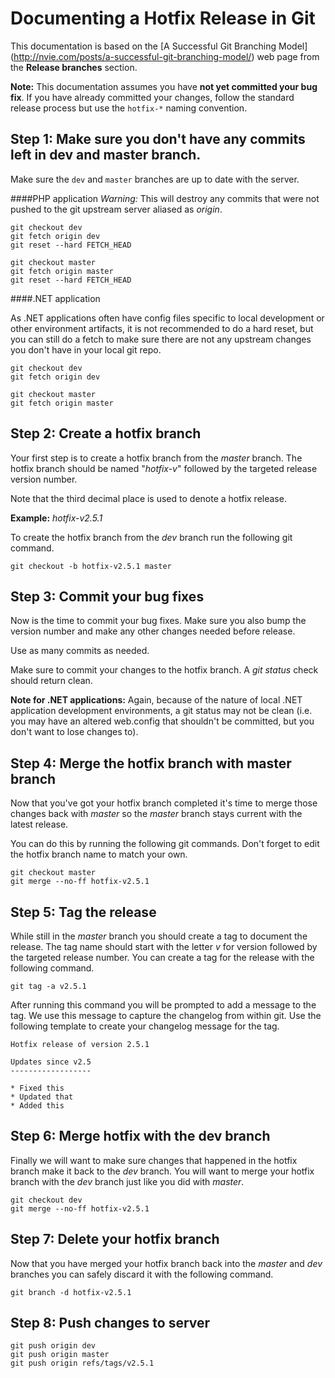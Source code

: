 # Documenting a Hotfix Release in Git

This documentation is based on the [A Successful Git Branching Model]
(http://nvie.com/posts/a-successful-git-branching-model/) web page from the **Release branches** section.

**Note:** This documentation assumes you have **not yet committed your bug fix**. If you have already committed your changes, follow the standard release process but use the `hotfix-*` naming convention.

## Step 1: Make sure you don't have any commits left in dev and master branch.
Make sure the `dev` and `master` branches are up to date with the server.

####PHP application
*Warning:* This will destroy any commits that were not pushed to the git upstream server aliased as *origin*.

~~~~
git checkout dev
git fetch origin dev
git reset --hard FETCH_HEAD

git checkout master
git fetch origin master
git reset --hard FETCH_HEAD
~~~~

####.NET application

As .NET applications often have config files specific to local development or other environment artifacts, it is not recommended to do a hard reset, but you can still do a fetch to make sure there are not any upstream changes you don't have in your local git repo.

~~~~
git checkout dev
git fetch origin dev

git checkout master
git fetch origin master
~~~~

## Step 2: Create a hotfix branch
Your first step is to create a hotfix branch from the *master* branch. The hotfix branch should be named "*hotfix-v*" followed by the targeted release version number.

Note that the third decimal place is used to denote a hotfix release.

**Example:** *hotfix-v2.5.1*

To create the hotfix branch from the *dev* branch run the following git
command.

~~~~
git checkout -b hotfix-v2.5.1 master
~~~~

## Step 3: Commit your bug fixes
Now is the time to commit your bug fixes. Make sure you also bump the version number and make any other changes needed before release.

Use as many commits as needed.

Make sure to commit your changes to the hotfix branch. A *git status* check should return clean.

**Note for .NET applications:** Again, because of the nature of local .NET application development environments, a git status may not be clean (i.e. you may have an altered web.config that shouldn't be committed, but you don't want to lose changes to).

## Step 4: Merge the hotfix branch with master branch
Now that you've got your hotfix branch completed it's time to merge those changes back with *master* so the *master* branch stays current with the latest release.

You can do this by running the following git commands. Don't forget to edit the hotfix branch name to match your own.

~~~~
git checkout master
git merge --no-ff hotfix-v2.5.1
~~~~

## Step 5: Tag the release
While still in the *master* branch you should create a tag to document the release. The tag name should start with the letter *v* for version followed by the targeted release number. You can create a tag for the release with the following command.

~~~~
git tag -a v2.5.1
~~~~

After running this command you will be prompted to add a message to the tag. We use this message to capture the changelog from within git. Use the following template to create your changelog message for the tag.

~~~~
Hotfix release of version 2.5.1

Updates since v2.5
------------------

* Fixed this
* Updated that
* Added this
~~~~

## Step 6: Merge hotfix with the dev branch
Finally we will want to make sure changes that happened in the hotfix branch make it back to the *dev* branch. You will want to merge your hotfix branch with the *dev* branch just like you did with *master*.

~~~~
git checkout dev
git merge --no-ff hotfix-v2.5.1
~~~~

## Step 7: Delete your hotfix branch
Now that you have merged your hotfix branch back into the *master* and *dev* branches you can safely discard it with the following command.

~~~~
git branch -d hotfix-v2.5.1
~~~~

## Step 8: Push changes to server

~~~~
git push origin dev
git push origin master
git push origin refs/tags/v2.5.1
~~~~
